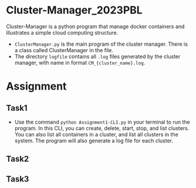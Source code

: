# Cluster-Manager_2023PBL

Cluster-Manager is a python program that manage docker containers and illustrates a simple cloud computing structure.

-   `ClusterManager.py` is the main program of the cluster manager. There is a class called ClusterManager in the file.
-   The directory `logfile` contains all `.log` files generated by the cluster manager, with name in format `CM_{cluster_name}.log`.

# Assignment

## Task1

-   Use the command  `python Assignment1-CLI.py` in your terminal to run the program. In this CLI, you can create, delete, start, stop, and list clusters. You can also list all containers in a cluster, and list all clusters in the system. The program will also generate a log file for each cluster.

## Task2



## Task3








